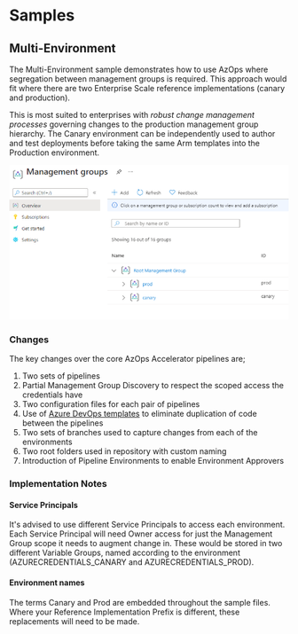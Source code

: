 # Samples

## Multi-Environment

The Multi-Environment sample demonstrates how to use AzOps where segregation between management groups is required.
This approach would fit where there are two Enterprise Scale reference implementations (canary and production).

This is most suited to enterprises with *robust change management processes* governing changes to the production management group hierarchy. The Canary environment can be independently used to author and test deployments before taking the same Arm templates into the Production environment.

![Canary and Prod Management Groups](ManagementGroupsCanary.png)

### Changes

The key changes over the core AzOps Accelerator pipelines are;

1. Two sets of pipelines
1. Partial Management Group Discovery to respect the scoped access the credentials have
1. Two configuration files for each pair of pipelines
1. Use of [Azure DevOps templates](https://docs.microsoft.com/en-us/azure/devops/pipelines/process/templates?view=azure-devops) to eliminate duplication of code between the pipelines
1. Two sets of branches used to capture changes from each of the environments
1. Two root folders used in repository with custom naming
1. Introduction of Pipeline Environments to enable Environment Approvers

### Implementation Notes

#### Service Principals

It's advised to use different Service Principals to access each environment. Each Service Principal will need Owner access for just the Management Group scope it needs to augment change in. These would be stored in two different Variable Groups, named according to the environment (AZURECREDENTIALS_CANARY and AZURECREDENTIALS_PROD).

#### Environment names

The terms Canary and Prod are embedded throughout the sample files. Where your Reference Implementation Prefix is different, these replacements will need to be made.

